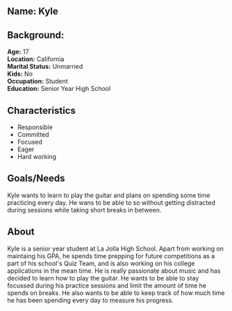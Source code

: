 
## Name: Kyle

## Background:
**Age:** 17<br> 
**Location:** California<br> 
**Marital Status:** Unmarried<br> 
**Kids:** No<br> 
**Occupation:** Student<br> 
**Education:** Senior Year High School

## Characteristics
* Responsible
* Committed
* Focused 
* Eager
* Hard working

## Goals/Needs

Kyle wants to learn to play the guitar and plans on spending some time practicing every day. He wans to be able to so without getting distracted during sessions while taking short breaks in between.

## About

Kyle is a senior year student at La Jolla High School. Apart from working on maintaing his GPA, he spends time prepping for future competitions as a part of his school's Quiz Team, and is also working on his college applications in the mean time. He is really passionate about music and has decided to learn how to play the guitar. He wants to be able to stay focussed during his practice sessions and limit the amount of time he spends on breaks. He also wants to be able to keep track of how much time he has been spending every day to measure his progress.

